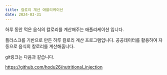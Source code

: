 ```yaml
---
title: 칼로리 계산 애플리케이션
date: 2024-03-31
---
```


하루 동안 먹은 음식의 칼로리를 계산해주는 애플리케이션 입니다.

<!--more-->

플라스크를 기반으로 만든 하루 칼로리 계산 프로그램입니다. 공공데이터를 활용하여 자동으로 음식의 칼로리를 계산해줍니다.

git링크는 다음과 같습니다.

https://github.com/hodu26/nutritional_injection